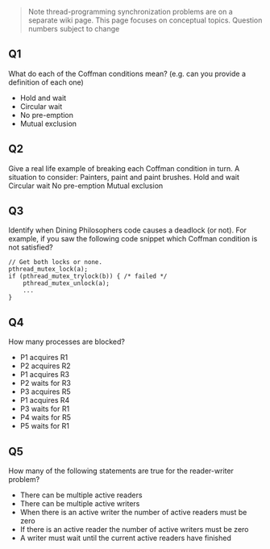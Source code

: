 > Note thread-programming synchronization problems are on a separate wiki page. This page focuses on conceptual topics.
> Question numbers subject to change
 
## Q1
What do each of the Coffman conditions mean? (e.g. can you provide a definition of each one)
* Hold and wait
* Circular wait
* No pre-emption
* Mutual exclusion

## Q2
Give a real life example of breaking each Coffman condition in turn. A situation to consider: Painters, paint and paint brushes.
Hold and wait
Circular wait
No pre-emption
Mutual exclusion

## Q3
Identify when Dining Philosophers code causes a deadlock (or not). For example, if you saw the following code snippet which Coffman condition is not satisfied?

```
// Get both locks or none.
pthread_mutex_lock(a);
if (pthread_mutex_trylock(b)) { /* failed */
    pthread_mutex_unlock(a);
    ...
}
```

## Q4
How many processes are blocked?

* P1 acquires R1
* P2 acquires R2
* P1 acquires R3
* P2 waits for R3
* P3 acquires R5
* P1 acquires R4
* P3 waits for R1
* P4 waits for R5
* P5 waits for R1

## Q5 
How many of the following statements are true for the reader-writer problem?

* There can be multiple active readers
* There can be multiple active writers
* When there is an active writer the number of active readers must be zero
* If there is an active reader the number of active writers must be zero
* A writer must wait until the current active readers have finished
